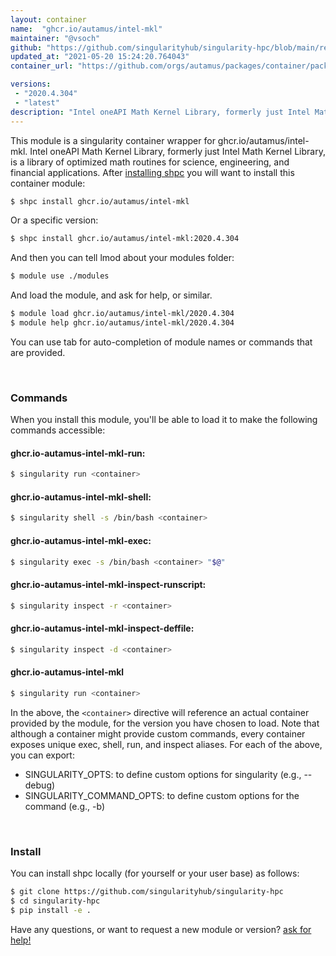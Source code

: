 ```yaml
---
layout: container
name:  "ghcr.io/autamus/intel-mkl"
maintainer: "@vsoch"
github: "https://github.com/singularityhub/singularity-hpc/blob/main/registry/ghcr.io/autamus/intel-mkl/container.yaml"
updated_at: "2021-05-20 15:24:20.764043"
container_url: "https://github.com/orgs/autamus/packages/container/package/intel-mkl"

versions:
 - "2020.4.304"
 - "latest"
description: "Intel oneAPI Math Kernel Library, formerly just Intel Math Kernel Library, is a library of optimized math routines for science, engineering, and financial applications."
---
```


This module is a singularity container wrapper for ghcr.io/autamus/intel-mkl.
Intel oneAPI Math Kernel Library, formerly just Intel Math Kernel Library, is a library of optimized math routines for science, engineering, and financial applications.
After [installing shpc](#install) you will want to install this container module:

```bash
$ shpc install ghcr.io/autamus/intel-mkl
```

Or a specific version:

```bash
$ shpc install ghcr.io/autamus/intel-mkl:2020.4.304
```

And then you can tell lmod about your modules folder:

```bash
$ module use ./modules
```

And load the module, and ask for help, or similar.

```bash
$ module load ghcr.io/autamus/intel-mkl/2020.4.304
$ module help ghcr.io/autamus/intel-mkl/2020.4.304
```

You can use tab for auto-completion of module names or commands that are provided.

<br>

### Commands

When you install this module, you'll be able to load it to make the following commands accessible:

#### ghcr.io-autamus-intel-mkl-run:

```bash
$ singularity run <container>
```

#### ghcr.io-autamus-intel-mkl-shell:

```bash
$ singularity shell -s /bin/bash <container>
```

#### ghcr.io-autamus-intel-mkl-exec:

```bash
$ singularity exec -s /bin/bash <container> "$@"
```

#### ghcr.io-autamus-intel-mkl-inspect-runscript:

```bash
$ singularity inspect -r <container>
```

#### ghcr.io-autamus-intel-mkl-inspect-deffile:

```bash
$ singularity inspect -d <container>
```



#### ghcr.io-autamus-intel-mkl

```bash
$ singularity run <container>
```


In the above, the `<container>` directive will reference an actual container provided
by the module, for the version you have chosen to load. Note that although a container
might provide custom commands, every container exposes unique exec, shell, run, and
inspect aliases. For each of the above, you can export:

 - SINGULARITY_OPTS: to define custom options for singularity (e.g., --debug)
 - SINGULARITY_COMMAND_OPTS: to define custom options for the command (e.g., -b)

<br>
  
### Install

You can install shpc locally (for yourself or your user base) as follows:

```bash
$ git clone https://github.com/singularityhub/singularity-hpc
$ cd singularity-hpc
$ pip install -e .
```

Have any questions, or want to request a new module or version? [ask for help!](https://github.com/singularityhub/singularity-hpc/issues)